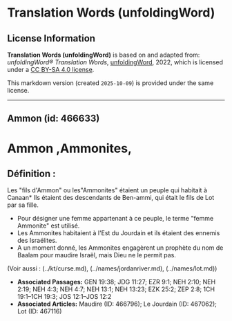 # Translation Words (unfoldingWord)

## License Information

**Translation Words (unfoldingWord)** is based on and adapted from: _unfoldingWord® Translation Words_, [unfoldingWord](https://unfoldingword.org/utw), 2022, which is licensed under a [CC BY-SA 4.0 license](https://creativecommons.org/licenses/by-sa/4.0/legalcode.en).

This markdown version (created `2025-10-09`) is provided under the same license.



--------------------------------

## Ammon (id: 466633)

Ammon ,Ammonites,
=================

Définition :
------------

Les "fils d'Ammon" ou les"Ammonites" étaient un peuple qui habitait à Canaan\* Ils étaient des descendants de Ben\-ammi, qui était le fils de Lot par sa fille.

* Pour désigner une femme appartenant à ce peuple, le terme "femme Ammonite" est utilisé.
* Les Ammonites habitaient à l'Est du Jourdain et ils étaient des ennemis des Israélites.
* A un moment donné, les Ammonites engagèrent un prophète du nom de Baalam pour maudire Israël, mais Dieu ne le permit pas.

(Voir aussi : (../kt/curse.md), (../names/jordanriver.md), (../names/lot.md))

* **Associated Passages:** GEN 19:38; JDG 11:27; EZR 9:1; NEH 2:10; NEH 2:19; NEH 4:3; NEH 4:7; NEH 13:1; NEH 13:23; EZK 25:2; ZEP 2:8; 1CH 19:1–1CH 19:3; JOS 12:1–JOS 12:2
* **Associated Articles:** Maudire (ID: 466796); Le Jourdain (ID: 467062); Lot (ID: 467116)

